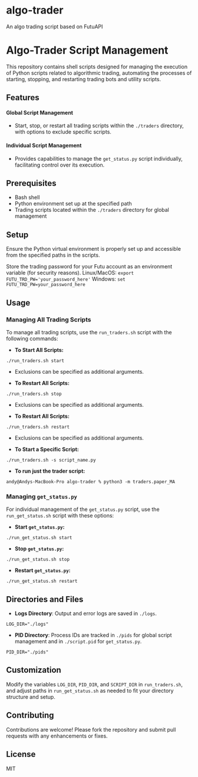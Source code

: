 # algo-trader
An algo trading script based on FutuAPI

# Algo-Trader Script Management

This repository contains shell scripts designed for managing the execution of Python scripts related to algorithmic trading, automating the processes of starting, stopping, and restarting trading bots and utility scripts.

## Features

#### Global Script Management
- Start, stop, or restart all trading scripts within the `./traders` directory, with options to exclude specific scripts.

#### Individual Script Management
- Provides capabilities to manage the `get_status.py` script individually, facilitating control over its execution.

## Prerequisites

- Bash shell
- Python environment set up at the specified path
- Trading scripts located within the `./traders` directory for global management

## Setup

Ensure the Python virtual environment is properly set up and accessible from the specified paths in the scripts.

Store the trading password for your Futu account as an environment variable (for security reasons).
Linux/MacOS: `export FUTU_TRD_PW='your_password_here'`
Windows: `set FUTU_TRD_PW=your_password_here`

## Usage

### Managing All Trading Scripts

To manage all trading scripts, use the `run_traders.sh` script with the following commands:

- **To Start All Scripts:**

`./run_traders.sh start`

- Exclusions can be specified as additional arguments.

- **To Restart All Scripts:**

`./run_traders.sh stop`

- Exclusions can be specified as additional arguments.

- **To Restart All Scripts:**

`./run_traders.sh restart`

- Exclusions can be specified as additional arguments.

- **To Start a Specific Script:**

`./run_traders.sh -s script_name.py`

- **To run just the trader script:**

`andy@Andys-MacBook-Pro algo-trader % python3 -m traders.paper_MA`


### Managing `get_status.py`

For individual management of the `get_status.py` script, use the `run_get_status.sh` script with these options:

- **Start `get_status.py`:**

`./run_get_status.sh start`


- **Stop `get_status.py`:**

`./run_get_status.sh stop`


- **Restart `get_status.py`:**

`./run_get_status.sh restart`


## Directories and Files

- **Logs Directory**: Output and error logs are saved in `./logs`.

`LOG_DIR="./logs"`

- **PID Directory**: Process IDs are tracked in `./pids` for global script management and in `./script.pid` for `get_status.py`.

`PID_DIR="./pids"`


## Customization

Modify the variables `LOG_DIR`, `PID_DIR`, and `SCRIPT_DIR` in `run_traders.sh`, and adjust paths in `run_get_status.sh` as needed to fit your directory structure and setup.

## Contributing

Contributions are welcome! Please fork the repository and submit pull requests with any enhancements or fixes.

## License

MIT

